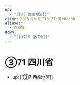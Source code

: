 ```yaml
---
up:
  - "[[③7 西南地区]]"
ctime: 2025-03-01T13:27:01+08:00
aliases:
  - 四川省
down:
  - "[[③719 重庆市]]"
---
```


# ③71 四川省

- up: [[③7 西南地区]]
